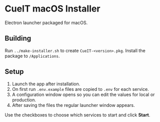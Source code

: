 # CueIT macOS Installer

Electron launcher packaged for macOS.

## Building

Run `../make-installer.sh` to create `CueIT-<version>.pkg`. Install the package to `/Applications`.

## Setup

1. Launch the app after installation.
2. On first run `.env.example` files are copied to `.env` for each service.
3. A configuration window opens so you can edit the values for local or production.
4. After saving the files the regular launcher window appears.

Use the checkboxes to choose which services to start and click **Start**.
